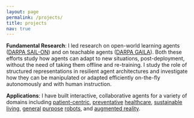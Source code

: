 ```yaml
---
layout: page
permalink: /projects/
title: projects
nav: true
---
```




__Fundamental Research__: I led research on open-world learning agents ([DARPA SAIL-ON](https://intelligencecommunitynews.com/darpa-introduces-sail-on-program/)) and on teachable agents ([DARPA GAILA](https://www.darpa.mil/program/grounded-artificial-intelligence-language-acquisition)). Both these efforts study how agents can adapt to new situations, post-deployment, without the need of taking them offline and re-training. I study the role of structured representations in resilient agent architectures and investigate how they can be manipulated or adapted efficiently on-the-fly autonomously and with human instruction.       

__Applications__: I have built interactive, collaborative agents for a variety of domains including [patient-centric](https://arxiv.org/abs/2402.00234), [preventative](https://dl.acm.org/doi/abs/10.1145/3366501) [healthcare](https://dl.acm.org/doi/abs/10.1145/3366501), [sustainable](https://www.jair.org/index.php/jair/article/view/11352) [living](https://dl.acm.org/doi/abs/10.1145/3563357.3567404), [general](https://ieeexplore.ieee.org/abstract/document/9515448) [purpose](https://www.aaai.org/ocs/index.php/AAAI/AAAI18/paper/viewPaper/17261) [robots](https://www.aaai.org/ocs/index.php/AAAI/AAAI14/paper/viewFile/8630/8446), and [augmented reality](http://ceur-ws.org/Vol-2327/IUI19WS-USER2AGENT-1.pdf). 
